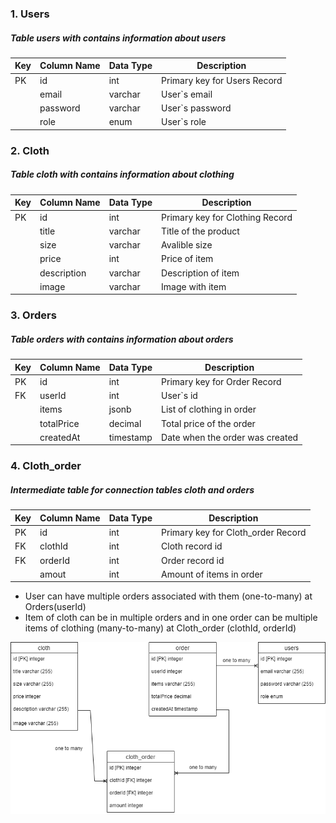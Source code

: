 ### 1. Users 

##### Table users with contains information about users

| Key | Column Name | Data Type | Description                        | 
| --- | ----------- | --------- | ---------------------------------- |
| PK  | id          | int       | Primary key for Users Record       |
|     | email       | varchar   | User`s email                       |
|     | password    | varchar   | User`s password                    |
|     | role        | enum      | User`s role                        |

### 2. Cloth

##### Table cloth with contains information about clothing

| Key | Column Name | Data Type | Description                        | 
| --- | ----------- | --------- | ---------------------------------- |
| PK  | id          | int       | Primary key for Clothing Record    |
|     | title       | varchar   | Title of the product               |
|     | size        | varchar   | Avalible size                      |
|     | price       | int       | Price of item                      |
|     | description | varchar   | Description of item                |
|     | image       | varchar   | Image with item                    |

### 3. Orders

##### Table orders with contains information about orders

| Key | Column Name | Data Type | Description                        | 
| --- | ----------- | --------- | ---------------------------------- |
| PK  | id          | int       | Primary key for Order Record       |
| FK  | userId      | int       | User`s id                          |
|     | items       | jsonb     | List of clothing in order          |
|     | totalPrice  | decimal   | Total price of the order           |
|     | createdAt   | timestamp | Date when the order was created    |

### 4. Cloth_order

##### Intermediate table for connection tables cloth and orders

| Key | Column Name | Data Type | Description                        | 
| --- | ----------- | --------- | ---------------------------------- |
| PK  | id          | int       | Primary key for Cloth_order Record |
| FK  | clothId     | int       | Cloth record id                    |
| FK  | orderId     | int       | Order record id                    |
|     | amout       | int       | Amount of items in order           |

* User can have multiple orders associated with them (one-to-many) at Orders(userId)
* Item of cloth can be in multiple orders and in one order can be multiple items of clothing (many-to-many) at Cloth_order (clothId, orderId)

![schema](/docks.png "tables-schema")

